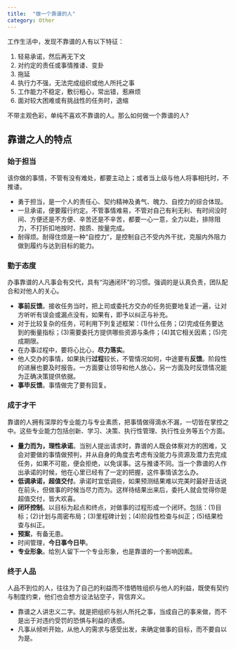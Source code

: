 ```yaml
---
title:  "做一个靠谱的人"
category: Other
---
```

工作生活中，发现不靠谱的人有以下特征：

1. 轻易承诺，然后再无下文
2. 对约定的责任或事情推诿、变卦
3. 拖延
4. 执行力不强，无法完成组织或他人所托之事
5. 工作能力不稳定，敷衍粗心，常出错，惹麻烦
6. 面对较大困难或有挑战性的任务时，退缩

不带主观色彩，单纯不喜欢不靠谱的人。那么如何做一个靠谱的人?

<!--more-->

## 靠谱之人的特点

### 始于担当

该你做的事情，不管有没有难处，都要主动上；或者当上级与他人将事相托时，不推诿。

  + 勇于担当，是一个人的责任心、契约精神及勇气、魄力、自控力的综合体现。
  + 一旦承诺，便要履行约定。不管事情难易，不管对自己有利无利、有时间没时间、方便还是不方便、辛苦还是不辛苦，都要一心一意，全力以赴，排除阻力，不打折扣地按时、按质、按量完成。
  + 耐得烦。耐得住烦是一种“自控力”，是控制自己不受内外干扰，克服内外阻力做到履约与达到目标的能力。

### 勤于态度

办事靠谱的人凡事会有交代，具有“沟通闭环”的习惯。强调的是认真负责，团队配合和对他人的关心。

  + **事前反馈**。接收任务当时，把上司或委托方交办的任务扼要地复述一遍，让对方听听有误会或漏点没有，如果有，即予以纠正与补充。
  + 对于比较复杂的任务，可利用下列复述框架：(1)什么任务；(2)完成任务要达到的衡量指标；(3)需要委托方提供哪些资源与条件；(4)其它相关因素；(5)完成期限。
  + 在办事过程中，要将心比心，**尽力落实**。
  + 他人交办的事情，如果执行**过程**较长，不管情况如何，中途要有**反馈**。阶段性的进展也要及时报告。一方面要让领导和他人放心，另一方面及时反馈情况能为正确决策提供依据。
  + **事毕反馈**。事情做完了要有回复。

### 成于才干

靠谱的人拥有深厚的专业能力与专业素质，把事情做得滴水不漏，一切皆在掌控之中。这些专业能力包括创新、学习、决策、执行性管理、执行性业务等五个方面。

  + **量力而为，理性承诺**。当别人提出请求时，靠谱的人既会体察对方的困难，又会对要做的事情做预判，并从自身的角度去考虑有没能力与资源及潜力去完成任务，如果不可能，便会拒绝，以免误事。这与推诿不同。当一个靠谱的人作出承诺的时候，他在心里已经有了一定的把握，这件事情该怎么办。
  + **低调承诺，超值交付**。承诺时宜低调些，如果预测结果难以完美时最好丑话说在前头，但做事的时候当尽力而为。这样待结果出来后，委托人就会觉得你是超值交付，皆大欢喜。
  + **闭环控制**。以目标为起点和终点，对做事的过程形成一个闭环。包括：(1)目标；(2)计划与周密布局；(3)里程碑计划；(4)阶段性检查与纠正；(5)结果检查与纠正。
  + **预案**，有备无患。
  + 时间管理，**今日事今日毕**。
  + **专业形象**。给別人留下一个专业形象，也是靠谱的一个影响因素。

### 终于人品

人品不到位的人，往往为了自己的利益而不惜牺牲组织与他人的利益，既使有契约与制度约束，他们也会想方设法钻空子，背信弃义。

+ 靠谱之人讲忠义二字。就是把组织与别人所托之事，当成自己的事来做，而不是出于对违约受罚的恐惧与利益的诱惑。
+ 凡事从倾听开始，从他人的需求与感受出发，来确定做事的目标，而不要自以为是。
